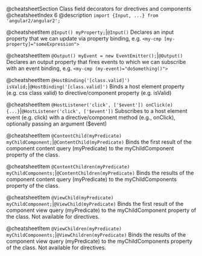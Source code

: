 @cheatsheetSection
Class field decorators for directives and components
@cheatsheetIndex 6
@description
`import {Input, ...} from 'angular2/angular2';`

@cheatsheetItem
`@Input() myProperty;`|`@Input()`
Declares an input property that we can update via property binding, e.g.
`<my-cmp [my-property]="someExpression">`


@cheatsheetItem
`@Output() myEvent = new EventEmitter();`|`@Output()`
Declares an output property that fires events to which we can subscribe with an event binding, e.g. `<my-cmp (my-event)="doSomething()">`


@cheatsheetItem
`@HostBinding('[class.valid]') isValid;`|`@HostBinding('[class.valid]')`
Binds a host element property (e.g. css class valid) to directive/component property (e.g. isValid)



@cheatsheetItem
`@HostListener('click', ['$event']) onClick(e) {...}`|`@HostListener('click', ['$event'])`
Subscribes to a host element event (e.g. click) with a directive/component method (e.g., onClick), optionally passing an argument ($event)


@cheatsheetItem
`@ContentChild(myPredicate) myChildComponent;`|`@ContentChild(myPredicate)`
Binds the first result of the component content query (myPredicate) to the myChildComponent property of the class.


@cheatsheetItem
`@ContentChildren(myPredicate) myChildComponents;`|`@ContentChildren(myPredicate)`
Binds the results of the component content query (myPredicate) to the myChildComponents property of the class.


@cheatsheetItem
`@ViewChild(myPredicate) myChildComponent;`|`@ViewChild(myPredicate)`
Binds the first result of the component view query (myPredicate) to the myChildComponent property of the class. Not available for directives.


@cheatsheetItem
`@ViewChildren(myPredicate) myChildComponents;`|`@ViewChildren(myPredicate)`
Binds the results of the component view query (myPredicate) to the myChildComponents property of the class. Not available for directives.